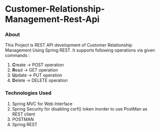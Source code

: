 # Customer-Relationship-Management-Rest-Api

### About
  This Project is REST API development of Customer Relationship Management Using Spring REST. It supports following operations via given commands :
  1. **C**reate -> POST operation
  2. **R**ead -> GET operation
  3. **U**pdate -> PUT operation
  4. **D**elete -> DELETE operation
 
### Technologies Used 
  1. Spring MVC for Web Interface
  2. Spring Security for disabling csrf() token inorder to use PostMan as REST client
  3. POSTMAN
  4. Spring REST
